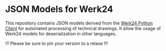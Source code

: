 # JSON Models for Werk24 

This repository contains JSON models derived from the [Werk24 Python Client](https://github.com/W24-Service-GmbH/werk24-python) for automated processing of technical drawings.
It allow the usage of Werk24 models for deserialization in other languages.

!!! Please be sure to pin your version to a relase !!!
